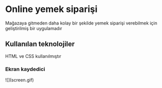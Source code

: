 <h1>Online yemek siparişi</h1>

Mağazaya gitmeden daha kolay bir şekilde yemek siparişi verebilmek için geliştirilmiş bir uygulamadır 

<h2> Kullanılan teknolojiler</h2>

HTML ve CSS kullanılmıştır

<h3> Ekran kaydedici</h3>
![](screen.gif)
